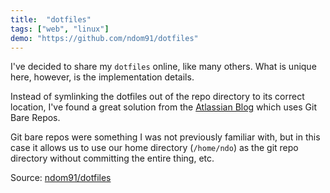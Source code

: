 ```yaml
---
title:  "dotfiles"
tags: ["web", "linux"]
demo: "https://github.com/ndom91/dotfiles"
---
```


I've decided to share my `dotfiles` online, like many others. What is unique here, however, is the implementation details. 

Instead of symlinking the dotfiles out of the repo directory to its correct location, I've found a great solution from the [Atlassian Blog](https://www.atlassian.com/git/tutorials/dotfiles) which uses Git Bare Repos.

Git bare repos were something I was not previously familiar with, but in this case it allows us to use our home directory (`/home/ndo`) as the git repo directory without committing the entire thing, etc.

Source: [ndom91/dotfiles](https://github.com/ndom91/dotfiles)

